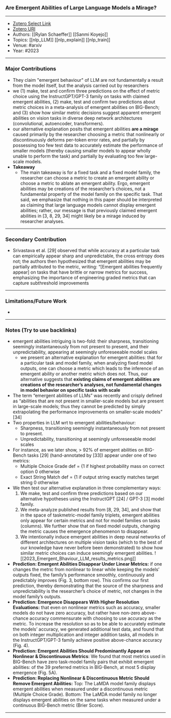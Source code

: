 ### Are Emergent Abilities of Large Language Models a Mirage?
---
- [Zotero Select Link](zotero://select/groups/2480461/items/XCHLT8WF)
- [Zotero URI](https://www.zotero.org/groups/2480461/items/XCHLT8WF)
- Authors: [[Rylan Schaeffer]]  [[Sanmi Koyejo]] 
- Topics: [[nlp_LLM]] [[nlp_explain]] [[nlp_train]] 
- Venue: #arxiv
- Year: #2023

---
### Major Contributions
- They claim "emergent behaviour" of LLM are not fundamentally a result from the model itself, but the analysis carried out by researchers
- we (1) make, test and confirm three predictions on the effect of metric choice using the InstructGPT/GPT-3 family on tasks with claimed emergent abilities, (2) make, test and confirm two predictions about metric choices in a meta-analysis of emergent abilities on BIG-Bench; and (3) show how similar metric decisions suggest apparent emergent abilities on vision tasks in diverse deep network architectures (convolutional, autoencoder, transformers).
- our alternative explanation posits that emergent abilities **are a mirage** caused primarily by the researcher choosing a metric that nonlinearly or discontinuously deforms per-token error rates, and partially by possessing too few test data to accurately estimate the performance of smaller models (thereby causing smaller models to appear wholly unable to perform the task) and partially by evaluating too few large-scale models.
- **Takeaway**
	- The main takeaway is for a fixed task and a fixed model family, the researcher can choose a metric to create an emergent ability or choose a metric to ablate an emergent ability. Ergo, emergent abilities may be creations of the researcher’s choices, not a fundamental property of the model family on the specific task. That said, we emphasize that nothing in this paper should be interpreted as claiming that large language models cannot display emergent abilities; rather, our message is that previously claimed emergent abilities in [3, 8, 29, 34] might likely be a mirage induced by researcher analyses.
---
### Secondary Contribution
- Srivastava et al. [29] observed that while accuracy at a particular task can empirically appear sharp and unpredictable, the cross entropy does not; the authors then hypothesized that emergent abilities may be partially attributed to the metric, writing: “[Emergent abilities frequently appear] on tasks that have brittle or narrow metrics for success, emphasizing the importance of engineering graded metrics that can capture subthreshold improvements
---
### Limitations/Future Work
- 
---
### Notes (Try to use backlinks)
- emergent abilities intriguing is two-fold: their sharpness, transitioning seemingly instantaneously from not present to present, and their unpredictability, appearing at seemingly unforeseeable model scales
	- we present an alternative explanation for emergent abilities: that for a particular task and model family, when analyzing fixed model outputs, one can choose a metric which leads to the inference of an emergent ability or another metric which does not. Thus, our alternative suggests that **existing claims of emergent abilities are creations of the researcher’s analyses, not fundamental changes in model behavior on specific tasks with scale**
- The term “emergent abilities of LLMs” was recently and crisply defined as “abilities that are not present in smaller-scale models but are present in large-scale models; thus they cannot be predicted by simply extrapolating the performance improvements on smaller-scale models” [34]
- Two properties in LLM wrt to emergent abilities/behaviour:
	- Sharpness, transitioning seemingly instantaneously from not present to present.
	- Unpredictability, transitioning at seemingly unforeseeable model scales
- For instance, as we later show, > 92% of emergent abilities on BIG-Bench tasks [29] (hand-annotated by [33]) appear under one of two metrics: 
	- Multiple Choice Grade def = {1 if highest probability mass on correct option 0 otherwise
	- Exact String Match def = {1 if output string exactly matches target string 0 otherwise
- We then test our alternative explanation in three complementary ways: 
	1. We make, test and confirm three predictions based on our alternative hypotheses using the InstructGPT [24] / GPT-3 [3] model family. 
	2. We meta-analyze published results from [8, 29, 34], and show that in the space of taskmetric-model family triplets, emergent abilities only appear for certain metrics and not for model families on tasks (columns). We further show that on fixed model outputs, changing the metric causes the emergence phenomenon to disappear. 
	3. We intentionally induce emergent abilities in deep neural networks of different architectures on multiple vision tasks (which to the best of our knowledge have never before been demonstrated) to show how similar metric choices can induce seemingly emergent abilities.
![[2023_Emergent_Bhaviour_LLM_results_metrics.png]]
- **Prediction: Emergent Abilities Disappear Under Linear Metrics:** if one changes the metric from nonlinear to linear while keeping the models’ outputs fixed, the family’s performance smoothly, continuously and predictably improves (Fig. 3, bottom row). This confirms our first prediction, thereby demonstrating that the source of the sharpness and unpredictability is the researcher’s choice of metric, not changes in the model family’s outputs.
- **Prediction: Emergence Disappears With Higher Resolution Evaluations:** that even on nonlinear metrics such as accuracy, smaller models do not have zero accuracy, but rather have non-zero above-chance accuracy commensurate with choosing to use accuracy as the metric. To increase the resolution so as to be able to accurately estimate the models’ accuracy, we generated additional test data, and found that on both integer multiplication and integer addition tasks, all models in the InstructGPT/GPT-3 family achieve positive above-chance accuracy (Fig. 4).
- **Prediction: Emergent Abilities Should Predominantly Appear on Nonlinear & Discontinuous Metrics**: We found that most metrics used in BIG-Bench have zero task-model family pairs that exhibit emergent abilities: of the 39 preferred metrics in BIG-Bench, at most 5 display emergence (Fig. 5A). 
- **Prediction: Replacing Nonlinear & Discontinuous Metric Should Remove Emergent Abilities:** Top: The LaMDA model family displays emergent abilities when measured under a discontinuous metric (Multiple Choice Grade). Bottom: The LaMDA model family no longer displays emergent abilities on the same tasks when measured under a continuous BIG-Bench metric (Brier Score).
---
